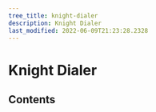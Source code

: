 ```yaml
---
tree_title: knight-dialer
description: Knight Dialer
last_modified: 2022-06-09T21:23:28.2328
---
```


# Knight Dialer

## Contents
